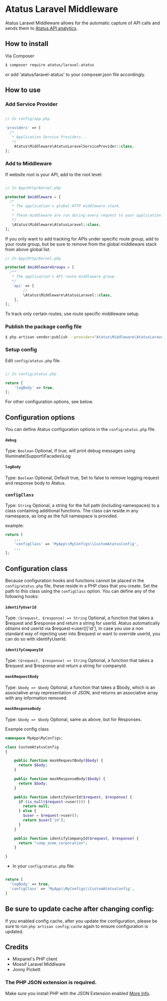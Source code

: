 # Atatus Laravel Middleware

Atatus Laravel Middleware allows for the automatic capture of API calls and sends them to [Atatus API analytics](https://www.atatus.com).

## How to install

Via Composer

```bash
$ composer require atatus/laravel-atatus
```
or add 'atatus/laravel-atatus' to your composer.json file accordingly.

## How to use

### Add Service Provider

```php

// In config/app.php

'providers' => [
  /*
   * Application Service Providers...
   */
    Atatus\Middleware\AtatusLaravelServiceProvider::class,
];
```

### Add to Middleware

If website root is your API, add to the root level:

```php

// In App/Http/Kernel.php

protected $middleware = [
  /*
   * The application's global HTTP middleware stack.
   *
   * These middleware are run during every request to your application.
   */
   \Atatus\Middleware\AtatusLaravel::class,
];

```

If you only want to add tracking for APIs under specific route group, add to your route group, but be sure to remove from the global
middleware stack from above global list.

```php
// In App/Http/Kernel.php

protected $middlewareGroups = [
  /**
   * The application's API route middleware group.
   */
   'api' => [
        //
        \Atatus\Middleware\AtatusLaravel::class,
    ],
];
```

To track only certain routes, use route specific middleware setup.


### Publish the package config file

```bash
$ php artisan vendor:publish --provider="Atatus\Middleware\AtatusLaravelServiceProvider"
```

### Setup config

Edit `config/atatus.php` file.

```php

// In config/atatus.php

return [
    'logBody' => true,
];
```

For other configuration options, see below.

## Configuration options

You can define Atatus configuration options in the `config/atatus.php` file.

#### __`debug`__
Type: `Boolean`
Optional, If true, will print debug messages using Illuminate\Support\Facades\Log

#### __`logBody`__
Type: `Boolean`
Optional, Default true, Set to false to remove logging request and response body to Atatus.

### __`configClass`__
Type: `String`
Optional, a string for the full path (including namespaces) to a class containing additional functions.
The class can reside in any namespace, as long as the full namespace is provided.

example:

```php
return [
    ...
    'configClass' => 'MyApp\\MyConfigs\\CustomAtatusConfig',
    ...
];
```

## Configuration class

Because configuration hooks and functions cannot be placed in the `config/atatus.php` file, these reside in a PHP class that you create.
Set the path to this class using the `configClass` option. You can define any of the following hooks:

#### __`identifyUserId`__
Type: `($request, $response) => String`
Optional, a function that takes a $request and $response and return a string for userId. Atatus automatically obtains end userId via $request->user()['id'], In case you use a non standard way of injecting user into $request or want to override userId, you can do so with identifyUserId.

#### __`identifyCompanyId`__
Type: `($request, $response) => String`
Optional, a function that takes a $request and $response and return a string for companyId.

#### __`maskRequestBody`__
Type: `$body => $body`
Optional, a function that takes a $body, which is an associative array representation of JSON, and
returns an associative array with any information removed.

#### __`maskResponseBody`__
Type: `$body => $body`
Optional, same as above, but for Responses.


Example config class

```php
namespace MyApp\MyConfigs;

class CustomAtatusConfig
{

    public function maskRequestBody($body) {
      return $body;
    }

    public function maskResponseBody($body) {
      return $body;
    }

    public function identifyUserId($request, $response) {
      if (is_null($request->user())) {
        return null;
      } else {
        $user = $request->user();
        return $user['id'];
      }
    }

    public function identifyCompanyId($request, $response) {
      return "comp_acme_corporation";
    }

}
```

- In your `config/atatus.php` file:

```php

return [
  'logBody' => true,
  'configClass' => 'MyApp\\MyConfigs\\CustomAtatusConfig',
]

```

## Be sure to update cache after changing config:

If you enabled config cache, after you update the configuration, please be sure to run `php artisan config:cache` again to ensure configuration is updated.

## Credits

- Mixpanel's PHP client
- Moesif Laravel Middlware
- Jonny Pickett

### The PHP JSON extension is required.

Make sure you install PHP with the JSON Extension enabled [More Info](https://stackoverflow.com/questions/7318191/enable-json-encode-in-php).

